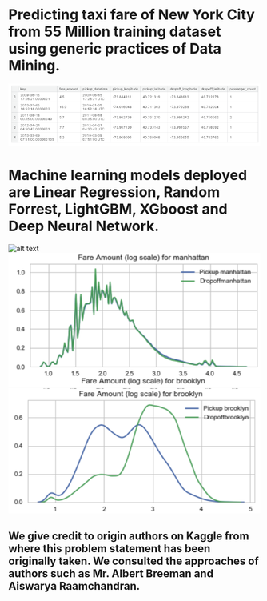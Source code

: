 # Predicting taxi fare of New York City from 55 Million training dataset using generic practices of Data Mining.
![alt text](https://github.com/108mk/Taxi-fair-Prediction-using-Machine-learning/blob/b61d597eb5401bd95eb31424d81441952ab50035/Codes/sample_data-set.png?raw=true)
# Machine learning models deployed are Linear Regression, Random Forrest, LightGBM, XGboost and Deep Neural Network.
![alt text](?raw=true)
![alt text](https://github.com/108mk/Taxi-fair-Prediction-using-Machine-learning/blob/b61d597eb5401bd95eb31424d81441952ab50035/Codes/fare%20manhattan.png?raw=true)
![alt text](https://github.com/108mk/Taxi-fair-Prediction-using-Machine-learning/blob/b61d597eb5401bd95eb31424d81441952ab50035/Codes/fare%20brroklyn.png?raw=true)
## We give credit to origin authors on Kaggle from where this problem statement has been originally taken. We consulted the approaches of authors such as Mr. Albert Breeman and Aiswarya Raamchandran. 
